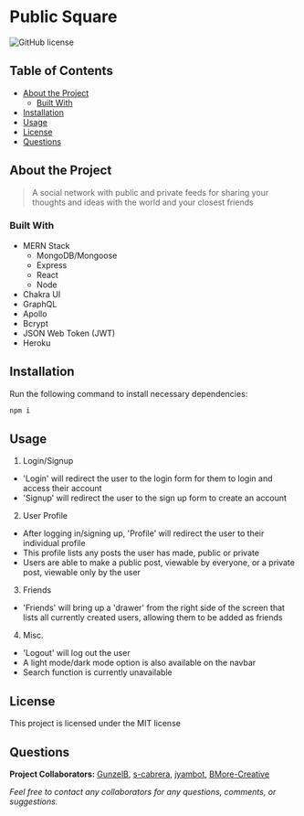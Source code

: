 # Public Square
  ![GitHub license](https://img.shields.io/badge/license-MIT-blue.svg) 


## Table of Contents

- [About the Project](#about-the-project)
  - [Built With](#built-with) 
- [Installation](#installation)
- [Usage](#usage)
- [License](#license)
- [Questions](#questions)

## About the Project

>A social network with public and private feeds for sharing your thoughts and ideas with the world and your closest friends

### Built With
- MERN Stack 
  - MongoDB/Mongoose 
  - Express 
  - React 
  - Node
- Chakra UI  
- GraphQL 
- Apollo 
- Bcrypt 
- JSON Web Token (JWT)
- Heroku 

## Installation

Run the following command to install necessary dependencies:

```javascript
npm i
```

## Usage

1. Login/Signup
  - 'Login' will redirect the user to the login form for them to login and access their account
  - 'Signup' will redirect the user to the sign up form to create an account
2. User Profile
  - After logging in/signing up, 'Profile' will redirect the user to their individual profile
  - This profile lists any posts the user has made, public or private
  - Users are able to make a public post, viewable by everyone, or a private post, viewable only by the user
3. Friends
  - 'Friends' will bring up a 'drawer' from the right side of the screen that lists all currently created users, allowing them to be added as friends
4. Misc.
  - 'Logout' will log out the user
  - A light mode/dark mode option is also available on the navbar
  - Search function is currently unavailable

## License

This project is licensed under the MIT license


## Questions

**Project Collaborators:** [GunzelB](https://github.com/Gunzelb), [s-cabrera](https://github.com/s-cabrera), [jyambot](https://github.com/jyambot), [BMore-Creative](https://github.com/BMore-Creative)

*Feel free to contact any collaborators for any questions, comments, or suggestions.*
